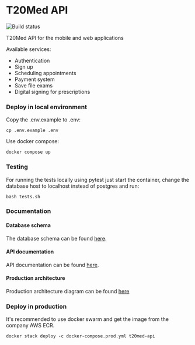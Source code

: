 # T20Med API

![Build status](https://github.com/leo8198/t20med-api/actions/workflows/python-app.yml/badge.svg)

T20Med API for the mobile and web applications


Available services:

- Authentication
- Sign up
- Scheduling appointments
- Payment system
- Save file exams
- Digital signing for prescriptions


### Deploy in local environment

Copy the .env.example to .env:

`cp .env.example .env`

Use docker compose:

`docker compose up`

### Testing

For running the tests locally using pytest just start the container, change the database host to localhost instead of postgres and run:

`bash tests.sh`

### Documentation

#### Database schema

The database schema can be found [here](https://drive.google.com/file/d/1C5Iv-LBZu_vZdSuwWXBcBA4-sgaXaQvk/view?usp=sharing).

#### API documentation

API documentation can be found [here](https://documenter.getpostman.com/view/10980235/VVQix2aJ).

#### Production architecture

Production architecture diagram can be found [here](https://drive.google.com/file/d/12CVwjbDr5v3IEJZHh8PUdEcjfWypydzd/view?usp=sharing)

### Deploy in production

It's recommended to use docker swarm and get the image from the company AWS ECR.

`docker stack deploy -c docker-compose.prod.yml t20med-api`
